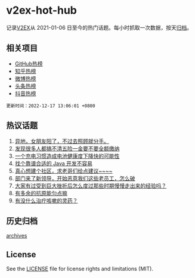 # v2ex-hot-hub

 记录[V2EX](https://www.v2ex.com/)从 2021-01-06 日至今的热门话题。每小时抓取一次数据，按天[归档](archives)。
 
 ## 相关项目

- [GitHub热榜](https://github.com/lonnyzhang423/github-hot-hub)
- [知乎热榜](https://github.com/lonnyzhang423/zhihu-hot-hub)
- [微博热榜](https://github.com/lonnyzhang423/weibo-hot-hub)
- [头条热榜](https://github.com/lonnyzhang423/toutiao-hot-hub)
- [抖音热榜](https://github.com/lonnyzhang423/douyin-hot-hub)


 `更新时间：2022-12-17 13:06:01 +0800`

## 热议话题

1. [异地，女朋友阳了，不过去照顾就分手。](https://www.v2ex.com/t/902972)
1. [发现很多人都搞不清五险一金要不要全额缴纳](https://www.v2ex.com/t/902926)
1. [一个充电习惯造成电池健康度下降快的可能性](https://www.v2ex.com/t/902931)
1. [找个靠谱合适的 Java 开发不容易](https://www.v2ex.com/t/902923)
1. [真心想建个社区，求老哥们给点建议~~~~](https://www.v2ex.com/t/902941)
1. [部门来了新领导，开始恶意我们这些老员工，怎么破](https://www.v2ex.com/t/902937)
1. [大家有过受到巨大挫折后怎么度过那些时期慢慢走出来的经验吗？](https://www.v2ex.com/t/903034)
1. [有多余的抗原能匀点嘛](https://www.v2ex.com/t/902942)
1. [有没什么治疗咳嗽的灵药？](https://www.v2ex.com/t/903094)

## 历史归档

[archives](archives)

## License

See the [LICENSE](LICENSE) file for license rights and limitations (MIT).
